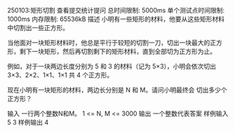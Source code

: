 250103:矩形切割
查看提交统计提问
总时间限制: 5000ms 单个测试点时间限制: 1000ms 内存限制: 65536kB
描述
小明有一些矩形的材料，他要从这些矩形材料中切割出一些正方形。

当他面对一块矩形材料时，他总是平行于较短的切割一刀，切出一块最大的正方形，剩下一块矩形，然后再切割剩下的矩形材料，直到全部切为正方形为止。

例如，对于一块两边长度分别为 5 和 3 的材料（记为 5×3），小明会依次切出 3×3、2×2、1×1、1×1 共 4 个正方形。

现在小明有一块矩形的材料，两边长分别是 N 和 M。请问小明最终会 切出多少个正方形？

输入
一行两个整数N和M。
1 <= N, M <= 3000
输出
一个整数代表答案
样例输入
5 3
样例输出
4